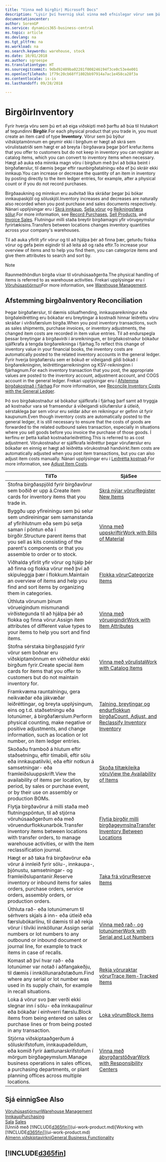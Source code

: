 ```yaml
---
title: "Vinna með birgðir| Microsoft Docs"
description: "Lýsir því hvernig skal vinna með efnislegar vörur sem þú átt viðskipti með, til dæmis að meðhöndla birgðir í vöruhúsinu."
documentationcenter: 
author: SorenGP
ms.service: dynamics365-business-central
ms.topic: article
ms.devlang: na
ms.tgt_pltfrm: na
ms.workload: na
ms.search.keywords: warehouse, stock
ms.date: 10/01/2018
ms.author: sgroespe
ms.translationtype: HT
ms.sourcegitcommit: 9dbd92409ba02281f008246194f3ce0c53e4e001
ms.openlocfilehash: 1f79c20cb68ff1802bb97914a7ac1e458ca28f3a
ms.contentlocale: is-is
ms.lasthandoff: 09/28/2018

---
```


# <a name="inventory"></a><span data-ttu-id="0f3a0-103">Birgðir</span><span class="sxs-lookup"><span data-stu-id="0f3a0-103">Inventory</span></span>
<span data-ttu-id="0f3a0-104">Fyrir hverja vöru sem þú ert að eiga viðskipti með þarftu að búa til hlutakort af tegundinni **Birgðir**.</span><span class="sxs-lookup"><span data-stu-id="0f3a0-104">For each physical product that you trade in, you must create an item card of type **Inventory**.</span></span> <span data-ttu-id="0f3a0-105">Vörur sem þú býður viðskiptamönnum en geymir ekki í birgðum er hægt að skrá sem vörulistaatriði sem hægt er að breyta í birgðavara þegar þörf krefur.</span><span class="sxs-lookup"><span data-stu-id="0f3a0-105">Items that you offer to customers but do not keep in inventory you can register as catalog items, which you can convert to inventory items when necessary.</span></span> <span data-ttu-id="0f3a0-106">Hægt að auka eða minnka magn vöru í birgðum með því að bóka beint í birgðafærslur, til dæmis þegar eftir raunbirgðatalningu eða ef þú skráir ekki innkaup.</span><span class="sxs-lookup"><span data-stu-id="0f3a0-106">You can increase or decrease the quantity of an item in inventory by posting directly to the item ledger entries, for example, after a physical count or if you do not record purchases.</span></span>

<span data-ttu-id="0f3a0-107">Birgðaaukning og minnkun eru auðvitað líka skráðar þegar þú bókar innkaupaskjöl og söluskjöl.</span><span class="sxs-lookup"><span data-stu-id="0f3a0-107">Inventory increases and decreases are naturally also recorded when you post purchase and sales documents respectively.</span></span> <span data-ttu-id="0f3a0-108">Nánari upplýsingar eru í [Skrá innkaup](purchasing-how-record-purchases.md), [Selja vörur](sales-how-sell-products.md) og [Reikningsfæra sölur](sales-how-invoice-sales.md).</span><span class="sxs-lookup"><span data-stu-id="0f3a0-108">For more information, see [Record Purchases](purchasing-how-record-purchases.md), [Sell Products](sales-how-sell-products.md), and [Invoice Sales](sales-how-invoice-sales.md).</span></span> <span data-ttu-id="0f3a0-109">Flutningur milli staða breytir birgðamagni yfir vörugeymslur fyrirtækisins.</span><span class="sxs-lookup"><span data-stu-id="0f3a0-109">Transfers between locations changes inventory quantities across your company's warehouses.</span></span>   

<span data-ttu-id="0f3a0-110">Til að auka yfirlit yfir vörur og til að hjálpa þér að finna þær, geturðu flokka vörur og gefa þeim eigindir til að leita að og raða eftir.</span><span class="sxs-lookup"><span data-stu-id="0f3a0-110">To increase your overview of items and to help you find them, you can categorize items and give them attributes to search and sort by.</span></span>

> [!NOTE]
> <span data-ttu-id="0f3a0-111">Raunmeðhöndlun birgða vísar til vöruhúsaaðgerða.</span><span class="sxs-lookup"><span data-stu-id="0f3a0-111">The physical handling of items is referred to as warehouse activities.</span></span> <span data-ttu-id="0f3a0-112">Frekari upplýsingar eru í [Vöruhúsastjórnun](warehouse-manage-warehouse.md)</span><span class="sxs-lookup"><span data-stu-id="0f3a0-112">For more information, see [Warehouse Management](warehouse-manage-warehouse.md).</span></span>

## <a name="inventory-reconciliation"></a><span data-ttu-id="0f3a0-113">Afstemming birgða</span><span class="sxs-lookup"><span data-stu-id="0f3a0-113">Inventory Reconciliation</span></span>
<span data-ttu-id="0f3a0-114">Þegar birgðafærslur, til dæmis söluafhending, innkaupareikningur eða birgðaleiðrétting eru bókaðar eru breytingar á kostnaði hinnar leiðréttu vöru skráðar í virðisfærslum birgða.</span><span class="sxs-lookup"><span data-stu-id="0f3a0-114">When you post inventory transactions, such as sales shipments, purchase invoices, or inventory adjustments, the changed item costs are recorded in item value entries.</span></span> <span data-ttu-id="0f3a0-115">Til að endurspegla þessar breytingar á birgðavirði í ársreikningum, er birgðakostnaður bókaður sjálfkrafa á tengda birgðareikninga í fjárhag.</span><span class="sxs-lookup"><span data-stu-id="0f3a0-115">To reflect this change of inventory value in your financial books, the inventory costs are automatically posted to the related inventory accounts in the general ledger.</span></span> <span data-ttu-id="0f3a0-116">Fyrir hverja birgðafærslu sem er bókuð er viðeigandi gildi bókað í birgðareikninginn, leiðréttingarreikninginn og KSV-reikninginn í fjárhagnum.</span><span class="sxs-lookup"><span data-stu-id="0f3a0-116">For each inventory transaction that you post, the appropriate values are posted to the inventory account, adjustment account, and COGS account in the general ledger.</span></span> <span data-ttu-id="0f3a0-117">Frekari upplýsingar eru í [Afstemma birgðakostnað í fjárhag](finance-how-to-post-inventory-costs-to-the-general-ledger.md).</span><span class="sxs-lookup"><span data-stu-id="0f3a0-117">For more information, see [Reconcile Inventory Costs with the General Ledger](finance-how-to-post-inventory-costs-to-the-general-ledger.md).</span></span>

<span data-ttu-id="0f3a0-118">Þó svo birgðakostnaður sé bókaður sjálfkrafa í fjárhag þarf samt að tryggja að kostnaður vara sé framsendur á viðeigandi sölufærslur á útleið, sérstaklega þar sem vörur eru seldar áður en reikningur er gefinn út fyrir kaupunum.</span><span class="sxs-lookup"><span data-stu-id="0f3a0-118">Even though inventory costs are automatically posted to the general ledger, it is still necessary to ensure that the costs of goods are forwarded to the related outbound sales transaction, especially in situations where you sell goods before you invoice the purchase of those goods.</span></span> <span data-ttu-id="0f3a0-119">Í kerfinu er þetta kallað kostnaðarleiðrétting.</span><span class="sxs-lookup"><span data-stu-id="0f3a0-119">This is referred to as cost adjustment.</span></span> <span data-ttu-id="0f3a0-120">Vörukostnaður er sjálfkrafa leiðréttur þegar vörufærslur eru bókaðar en einnig er hægt að leiðrétta vörukostnað handvirkt.</span><span class="sxs-lookup"><span data-stu-id="0f3a0-120">Item costs are automatically adjusted when you post item transactions, but you can also adjust item costs manually.</span></span> <span data-ttu-id="0f3a0-121">Nánari upplýsingar eru í [Leiðrétta kostnað](inventory-how-adjust-item-costs.md).</span><span class="sxs-lookup"><span data-stu-id="0f3a0-121">For more information, see [Adjust Item Costs](inventory-how-adjust-item-costs.md).</span></span>

|<span data-ttu-id="0f3a0-122">Til</span><span class="sxs-lookup"><span data-stu-id="0f3a0-122">To</span></span> |<span data-ttu-id="0f3a0-123">Sjá</span><span class="sxs-lookup"><span data-stu-id="0f3a0-123">See</span></span> |
|---|----|
|<span data-ttu-id="0f3a0-124">Stofna birgðaspjöld fyrir birgðavörur sem boðið er upp á.</span><span class="sxs-lookup"><span data-stu-id="0f3a0-124">Create item cards for inventory items that you trade in.</span></span>|[<span data-ttu-id="0f3a0-125">Skrá nýjar vörur</span><span class="sxs-lookup"><span data-stu-id="0f3a0-125">Register New Items</span></span>](inventory-how-register-new-items.md)|
|<span data-ttu-id="0f3a0-126">Byggðu upp yfireiningu sem þú selur sem undireiningar sem samanstanda af yfiríhlutnum eða sem þú setja saman í pöntun eða í birgðir.</span><span class="sxs-lookup"><span data-stu-id="0f3a0-126">Structure parent items that you sell as kits consisting of the parent's components or that you assemble to order or to stock.</span></span>|[<span data-ttu-id="0f3a0-127">Vinna með uppskriftir</span><span class="sxs-lookup"><span data-stu-id="0f3a0-127">Work with Bills of Material</span></span>](inventory-how-work-BOMs.md)|
|<span data-ttu-id="0f3a0-128">Viðhalda yfirlit yfir vörur og hjálp þér að finna og flokka vörur með því að skipuleggja þær í flokkum.</span><span class="sxs-lookup"><span data-stu-id="0f3a0-128">Maintain an overview of items and help you find and sort items by organizing them in categories.</span></span>|[<span data-ttu-id="0f3a0-129">Flokka vörur</span><span class="sxs-lookup"><span data-stu-id="0f3a0-129">Categorize Items</span></span>](inventory-how-categorize-items.md)|
|<span data-ttu-id="0f3a0-130">Úthluta vörunum þínum vörueigindum mismunandi virðistegunda til að hjálpa þér að flokka og finna vörur.</span><span class="sxs-lookup"><span data-stu-id="0f3a0-130">Assign item attributes of different value types to your items to help you sort and find items.</span></span>|[<span data-ttu-id="0f3a0-131">Vinna með vörueigindir</span><span class="sxs-lookup"><span data-stu-id="0f3a0-131">Work with Item Attributes</span></span>](inventory-how-work-item-attributes.md)|
|<span data-ttu-id="0f3a0-132">Stofna sérstaka birgðaspjald fyrir vörur sem boðnar eru viðskiptamönnum en viðheldur ekki birgðum fyrir.</span><span class="sxs-lookup"><span data-stu-id="0f3a0-132">Create special item cards for items that you offer to customers but do not maintain inventory for.</span></span>|[<span data-ttu-id="0f3a0-133">Vinna með vörulista</span><span class="sxs-lookup"><span data-stu-id="0f3a0-133">Work with Catalog Items</span></span>](inventory-how-work-nonstock-items.md)|
|<span data-ttu-id="0f3a0-134">Framkvæma rauntalningu, gera neikvæðar eða jákvæðar leiðréttingar, og breyta upplýsingum, eins og t.d. staðsetningu eða lotunúmer, á birgðafærslum.</span><span class="sxs-lookup"><span data-stu-id="0f3a0-134">Perform physical counting, make negative or positive adjustments, and change information, such as location or lot number, on item ledger entries.</span></span>|[<span data-ttu-id="0f3a0-135">Talning, breytingar og endurflokkun birgða</span><span class="sxs-lookup"><span data-stu-id="0f3a0-135">Count, Adjust, and Reclassify Inventory Inventory</span></span>](inventory-how-count-adjust-reclassify.md)|
|<span data-ttu-id="0f3a0-136">Skoðaðu framboð á hlutum eftir staðsetningu, eftir tímabili, eftir sölu eða innkaupatilviki, eða eftir notkun á samsetningar- eða framleiðsluuppskrift.</span><span class="sxs-lookup"><span data-stu-id="0f3a0-136">View the availability of items per location, by period, by sales or purchase event, or by their use on assembly or production BOMs.</span></span>|[<span data-ttu-id="0f3a0-137">Skoða tiltækileika vöru</span><span class="sxs-lookup"><span data-stu-id="0f3a0-137">View the Availability of Items</span></span>](inventory-how-availability-overview.md)|
|<span data-ttu-id="0f3a0-138">Flytja birgðavörur á milli staða með flutningspöntun, til að stjórna vöruhúsaaðgerðum eða með vöruendurflokkunarbók.</span><span class="sxs-lookup"><span data-stu-id="0f3a0-138">Transfer inventory items between locations with transfer orders, to manage warehouse activities, or with the item reclassification journal.</span></span>|[<span data-ttu-id="0f3a0-139">Flytja birgðir milli birgðageymslna</span><span class="sxs-lookup"><span data-stu-id="0f3a0-139">Transfer Inventory Between Locations</span></span>](inventory-how-transfer-between-locations.md)|
|<span data-ttu-id="0f3a0-140">Hægt er að taka frá birgðavörur eða vörur á innleið fyrir sölu-, innkaupa-, þjónustu, samsetningar- og framleiðslupantanir.</span><span class="sxs-lookup"><span data-stu-id="0f3a0-140">Reserve inventory or inbound items for sales orders, purchase orders, service orders, assembly orders, or production orders.</span></span>|[<span data-ttu-id="0f3a0-141">Taka frá vörur</span><span class="sxs-lookup"><span data-stu-id="0f3a0-141">Reserve Items</span></span>](inventory-how-to-reserve-items.md)|
|<span data-ttu-id="0f3a0-142">Úthluta rað- eða lotunúmerum til sérhvers skjals á inn- eða útleið eða færslubókarlínu, til dæmis til að rekja vörur í tilviki innköllunar.</span><span class="sxs-lookup"><span data-stu-id="0f3a0-142">Assign serial numbers or lot numbers to any outbound or inbound document or journal line, for example to track items in case of recalls.</span></span>|[<span data-ttu-id="0f3a0-143">Vinna með rað- og lotunúmer</span><span class="sxs-lookup"><span data-stu-id="0f3a0-143">Work with Serial and Lot Numbers</span></span>](inventory-how-work-item-tracking.md)|
|<span data-ttu-id="0f3a0-144">Komast að því hvar rað- eða lotunúmer var notað í aðfangakeðju, til dæmis í innköllunaraðstæðum.</span><span class="sxs-lookup"><span data-stu-id="0f3a0-144">Find where any serial or lot number was used in its supply chain, for example in recall situations.</span></span>|[<span data-ttu-id="0f3a0-145">Rekja vöruraktar vörur</span><span class="sxs-lookup"><span data-stu-id="0f3a0-145">Trace Item-Tracked Items</span></span>](inventory-how-to-trace-item-tracked-items.md)|
|<span data-ttu-id="0f3a0-146">Loka á vörur svo þær verði ekki slegnar inn í sölu- eða innkaupalínur eða bókaðar í einhverri færslu.</span><span class="sxs-lookup"><span data-stu-id="0f3a0-146">Block items from being entered on sales or purchase lines or from being posted in any transaction.</span></span>|[<span data-ttu-id="0f3a0-147">Loka vörum</span><span class="sxs-lookup"><span data-stu-id="0f3a0-147">Block Items</span></span>](inventory-how-block-items.md)|
|<span data-ttu-id="0f3a0-148">Stjórna viðskiptaaðgerðum á söluskrifstofum, innkaupadeildum, eða komið fyrir áætlunarskrifstofum í mörgum birgðageymslum.</span><span class="sxs-lookup"><span data-stu-id="0f3a0-148">Manage business operations in sales offices, a purchasing departments, or plant planning offices across multiple locations.</span></span>|[<span data-ttu-id="0f3a0-149">Vinna með ábyrgðarstöðvar</span><span class="sxs-lookup"><span data-stu-id="0f3a0-149">Work with Responsibility Centers</span></span>](inventory-responsibility-centers.md)|

## <a name="see-also"></a><span data-ttu-id="0f3a0-150">Sjá einnig</span><span class="sxs-lookup"><span data-stu-id="0f3a0-150">See Also</span></span>  
[<span data-ttu-id="0f3a0-151">Vöruhúsastjórnun</span><span class="sxs-lookup"><span data-stu-id="0f3a0-151">Warehouse Management</span></span>](warehouse-manage-warehouse.md)  
[<span data-ttu-id="0f3a0-152">Innkaup</span><span class="sxs-lookup"><span data-stu-id="0f3a0-152">Purchasing</span></span>](purchasing-manage-purchasing.md)  
<span data-ttu-id="0f3a0-153">[Sala](sales-manage-sales.md)  </span><span class="sxs-lookup"><span data-stu-id="0f3a0-153">[Sales](sales-manage-sales.md)  </span></span>  
<span data-ttu-id="0f3a0-154">[Unnið með [!INCLUDE[d365fin](includes/d365fin_md.md)]](ui-work-product.md)</span><span class="sxs-lookup"><span data-stu-id="0f3a0-154">[Working with [!INCLUDE[d365fin](includes/d365fin_md.md)]](ui-work-product.md)</span></span>  
[<span data-ttu-id="0f3a0-155">Almenn viðskiptavirkni</span><span class="sxs-lookup"><span data-stu-id="0f3a0-155">General Business Functionality</span></span>](ui-across-business-areas.md)

## [!INCLUDE[d365fin](includes/free_trial_md.md)]  

